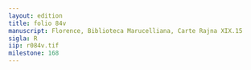 ```yaml
---
layout: edition
title: folio 84v
manuscript: Florence, Biblioteca Marucelliana, Carte Rajna XIX.15
sigla: R
iip: r084v.tif
milestone: 168
---
```


